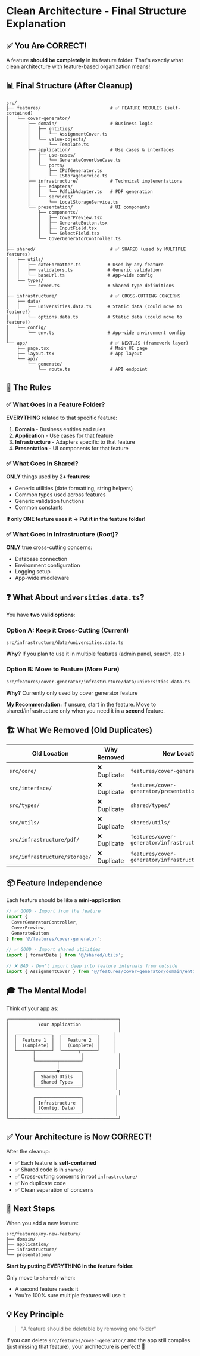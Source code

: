 # Clean Architecture - Final Structure Explanation

## ✅ You Are CORRECT!

A feature **should be completely** in its feature folder. That's exactly what clean architecture with feature-based organization means!

## 📊 Final Structure (After Cleanup)

```
src/
├── features/                          # ✅ FEATURE MODULES (self-contained)
│   └── cover-generator/               
│       ├── domain/                    # Business logic
│       │   ├── entities/
│       │   │   └── AssignmentCover.ts
│       │   └── value-objects/
│       │       └── Template.ts
│       ├── application/               # Use cases & interfaces
│       │   ├── use-cases/
│       │   │   └── GenerateCoverUseCase.ts
│       │   └── ports/
│       │       ├── IPdfGenerator.ts
│       │       └── IStorageService.ts
│       ├── infrastructure/            # Technical implementations
│       │   ├── adapters/
│       │   │   └── PdfLibAdapter.ts   # PDF generation
│       │   └── services/
│       │       └── LocalStorageService.ts
│       └── presentation/              # UI components
│           ├── components/
│           │   ├── CoverPreview.tsx
│           │   ├── GenerateButton.tsx
│           │   ├── InputField.tsx
│           │   └── SelectField.tsx
│           └── CoverGeneratorController.ts
│
├── shared/                            # ✅ SHARED (used by MULTIPLE features)
│   ├── utils/
│   │   ├── dateFormatter.ts          # Used by any feature
│   │   ├── validators.ts             # Generic validation
│   │   └── baseUrl.ts                # App-wide config
│   └── types/
│       └── cover.ts                  # Shared type definitions
│
├── infrastructure/                    # ✅ CROSS-CUTTING CONCERNS
│   ├── data/                         
│   │   ├── universities.data.ts      # Static data (could move to feature!)
│   │   └── options.data.ts           # Static data (could move to feature!)
│   └── config/
│       └── env.ts                    # App-wide environment config
│
└── app/                               # ✅ NEXT.JS (framework layer)
    ├── page.tsx                       # Main UI page
    ├── layout.tsx                     # App layout
    └── api/
        └── generate/
            └── route.ts               # API endpoint
```

## 🎯 The Rules

### ✅ What Goes in a Feature Folder?

**EVERYTHING** related to that specific feature:

1. **Domain** - Business entities and rules
2. **Application** - Use cases for that feature
3. **Infrastructure** - Adapters specific to that feature
4. **Presentation** - UI components for that feature

### ✅ What Goes in Shared?

**ONLY** things used by **2+ features**:

- Generic utilities (date formatting, string helpers)
- Common types used across features
- Generic validation functions
- Common constants

**If only ONE feature uses it → Put it in the feature folder!**

### ✅ What Goes in Infrastructure (Root)?

**ONLY** true cross-cutting concerns:

- Database connection
- Environment configuration
- Logging setup
- App-wide middleware

## ❓ What About `universities.data.ts`?

You have **two valid options**:

### Option A: Keep it Cross-Cutting (Current)
```
src/infrastructure/data/universities.data.ts
```
**Why?** If you plan to use it in multiple features (admin panel, search, etc.)

### Option B: Move to Feature (More Pure)
```
src/features/cover-generator/infrastructure/data/universities.data.ts
```
**Why?** Currently only used by cover generator feature

**My Recommendation:** If unsure, start in the feature. Move to shared/infrastructure only when you need it in a **second** feature.

## 🏗️ What We Removed (Old Duplicates)

| Old Location | Why Removed | New Location |
|--------------|-------------|--------------|
| `src/core/` | ❌ Duplicate | `features/cover-generator/domain/` |
| `src/interface/` | ❌ Duplicate | `features/cover-generator/presentation/` |
| `src/types/` | ❌ Duplicate | `shared/types/` |
| `src/utils/` | ❌ Duplicate | `shared/utils/` |
| `src/infrastructure/pdf/` | ❌ Duplicate | `features/cover-generator/infrastructure/adapters/` |
| `src/infrastructure/storage/` | ❌ Duplicate | `features/cover-generator/infrastructure/services/` |

## 📦 Feature Independence

Each feature should be like a **mini-application**:

```typescript
// ✅ GOOD - Import from the feature
import { 
  CoverGeneratorController,
  CoverPreview,
  GenerateButton 
} from '@/features/cover-generator';

// ✅ GOOD - Import shared utilities
import { formatDate } from '@/shared/utils';

// ❌ BAD - Don't import deep into feature internals from outside
import { AssignmentCover } from '@/features/cover-generator/domain/entities/AssignmentCover';
```

## 🎓 The Mental Model

Think of your app as:

```
┌─────────────────────────────────────────┐
│           Your Application              │
│                                         │
│  ┌─────────────┐  ┌─────────────┐     │
│  │  Feature 1  │  │  Feature 2  │     │
│  │  (Complete) │  │  (Complete) │     │
│  └──────┬──────┘  └──────┬──────┘     │
│         │                 │             │
│         └────────┬────────┘             │
│                  │                      │
│         ┌────────▼────────┐            │
│         │  Shared Utils   │            │
│         │  Shared Types   │            │
│         └─────────────────┘            │
│                                         │
│         ┌─────────────────┐            │
│         │ Infrastructure  │            │
│         │ (Config, Data)  │            │
│         └─────────────────┘            │
└─────────────────────────────────────────┘
```

## ✅ Your Architecture is Now CORRECT!

After the cleanup:

- ✅ Each feature is **self-contained**
- ✅ Shared code is in `shared/`
- ✅ Cross-cutting concerns in root `infrastructure/`
- ✅ No duplicate code
- ✅ Clean separation of concerns

## 🚀 Next Steps

When you add a new feature:

```
src/features/my-new-feature/
├── domain/
├── application/
├── infrastructure/
└── presentation/
```

**Start by putting EVERYTHING in the feature folder.**

Only move to `shared/` when:
- A second feature needs it
- You're 100% sure multiple features will use it

## 💡 Key Principle

> "A feature should be deletable by removing one folder"

If you can delete `src/features/cover-generator/` and the app still compiles (just missing that feature), your architecture is perfect! 🎯
